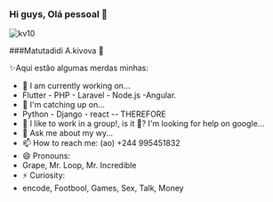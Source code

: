 ### Hi guys, Olá pessoal 👋
 ![kv10](https://user-images.githubusercontent.com/20368961/187094567-a4f2e6de-4f22-4e65-8cf2-9205d3c77d67.gif)
 
 ###Matutadidi A.kivova 👋
 
✨Aqui estão algumas merdas minhas:

- 🔭 I am currently working on...
- Flutter - PHP - Laravel - Node.js -Angular.
- 🌱 I'm catching up on...
- Python - Django - react
-- THEREFORE
- 👯 I like to work in a group!, is it 🤔?
I'm looking for help on google...
- 💬 Ask me about my wy...
- 📫 How to reach me: (ao) +244 995451832 
- 😄 Pronouns:
- Grape, Mr. Loop, Mr. Incredible
- ⚡ Curiosity:
- encode, Footbool, Games, Sex, Talk, Money
